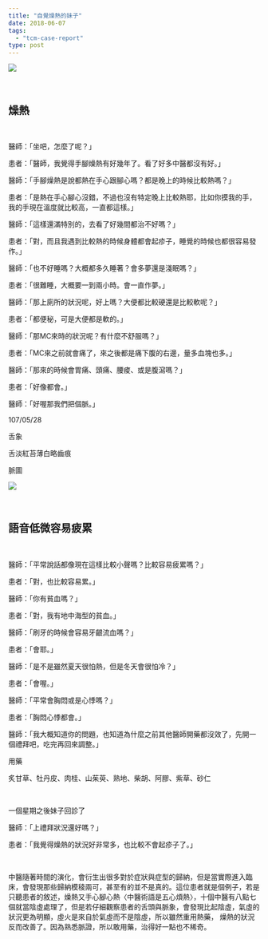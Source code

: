 ```yaml
---
title: "自覺燥熱的妹子"
date: 2018-06-07
tags: 
  - "tcm-case-report"
type: post
---
```


![](/images/uploads/the-hunger-games-300x199.jpg)

 

## 燥熱

 

醫師：「坐吧，怎麼了呢？」

患者：「醫師，我覺得手腳燥熱有好幾年了。看了好多中醫都沒有好。」

醫師：「手腳燥熱是說都熱在手心跟腳心嗎？都是晚上的時候比較熱嗎？」

患者：「是熱在手心腳心沒錯，不過也沒有特定晚上比較熱耶，比如你摸我的手，我的手現在溫度就比較高，一直都這樣。」

醫師：「這樣還滿特別的，去看了好幾間都治不好嗎？」

患者：「對，而且我遇到比較熱的時候身體都會起疹子，睡覺的時候也都很容易發作。」

醫師：「也不好睡嗎？大概都多久睡著？會多夢還是淺眠嗎？」

患者：「很難睡，大概要一到兩小時。會一直作夢。」

醫師：「那上廁所的狀況呢，好上嗎？大便都比較硬還是比較軟呢？」

患者：「都便秘，可是大便都是軟的。」

醫師：「那MC來時的狀況呢？有什麼不舒服嗎？」

患者：「MC來之前就會痛了，來之後都是痛下腹的右邊，量多血塊也多。」

醫師：「那來的時候會胃痛、頭痛、腰痠、或是腹瀉嗎？」

患者：「好像都會。」

醫師：「好喔那我們把個脈。」

107/05/28

舌象

舌淡紅苔薄白略齒痕

脈圖

![](/images/uploads/0295430528-300x212.png)

 

## 語音低微容易疲累

 

醫師：「平常說話都像現在這樣比較小聲嗎？比較容易疲累嗎？」

患者：「對，也比較容易累。」

醫師：「你有貧血嗎？」

患者：「對，我有地中海型的貧血。」

醫師：「刷牙的時候會容易牙齦流血嗎？」

患者：「會耶。」

醫師：「是不是雖然夏天很怕熱，但是冬天會很怕冷？」

患者：「會喔。」

醫師：「平常會胸悶或是心悸嗎？」

患者：「胸悶心悸都會。」

醫師：「我大概知道你的問題，也知道為什麼之前其他醫師開藥都沒效了，先開一個禮拜吧，吃完再回來調整。」

用藥

炙甘草、牡丹皮、肉桂、山茱萸、熟地、柴胡、阿膠、紫草、砂仁

 

一個星期之後妹子回診了

醫師：「上禮拜狀況還好嗎？」

患者：「我覺得燥熱的狀況好非常多，也比較不會起疹子了。」

 

中醫隨著時間的演化，會衍生出很多對於症狀與症型的歸納，但是當實際進入臨床，會發現那些歸納模稜兩可，甚至有的並不是真的。這位患者就是個例子，若是只聽患者的敘述，燥熱又手心腳心熱〈中醫術語是五心煩熱〉，十個中醫有八點七個就當陰虛處理了，但是若仔細觀察患者的舌頭與脈象，會發現比起陰虛，氣虛的狀況更為明顯，虛火是來自於氣虛而不是陰虛，所以雖然重用熱藥， 燥熱的狀況反而改善了。因為熟悉脈證，所以敢用藥，治得好一點也不稀奇。
